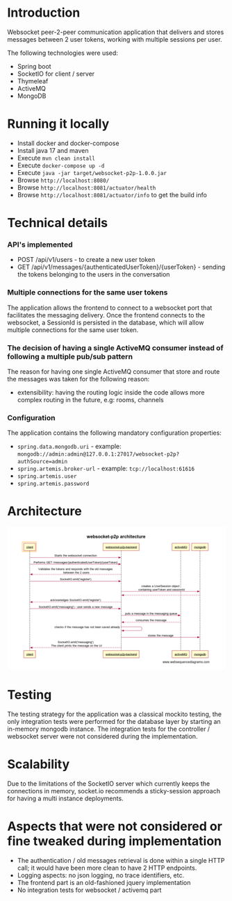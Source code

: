 # Introduction

Websocket peer-2-peer communication application that delivers and stores messages between 2 user tokens, working with
multiple sessions per user.

The following technologies were used:

* Spring boot
* SocketIO for client / server
* Thymeleaf
* ActiveMQ
* MongoDB

# Running it locally

* Install docker and docker-compose
* Install java 17 and maven
* Execute `mvn clean install`
* Execute `docker-compose up -d`
* Execute `java -jar target/websocket-p2p-1.0.0.jar`
* Browse `http://localhost:8080/`
* Browse `http://localhost:8081/actuator/health`
* Browse `http://localhost:8081/actuator/info` to get the build info


# Technical details

### API's implemented
* POST /api/v1/users - to create a new user token
* GET /api/v1/messages/{authenticatedUserToken}/{userToken} - sending the tokens belonging to the users in the conversation


### Multiple connections for the same user tokens
The application allows the frontend to connect to a websocket port that facilitates the messaging delivery.
Once the frontend connects to the websocket, a SessionId is persisted in the database, which will allow
multiple connections for the same user token.

### The decision of having a single ActiveMQ consumer instead of following a multiple pub/sub pattern
The reason for having one single ActiveMQ consumer that store and route the messages was taken for the following
reason:
* extensibility: having the routing logic inside the code allows more complex routing in the future, e.g: rooms, channels

### Configuration
The application contains the following mandatory configuration properties:
* `spring.data.mongodb.uri` - example: `mongodb://admin:admin@127.0.0.1:27017/websocket-p2p?authSource=admin`
* `spring.artemis.broker-url` - example: `tcp://localhost:61616`
* `spring.artemis.user`
* `spring.artemis.password`

# Architecture
![Screenshot](websource-p2p.png)


# Testing
The testing strategy for the application was a classical mockito testing, the only integration tests were performed
for the database layer by starting an in-memory mongodb instance.
The integration tests for the controller / websocket server were not considered during the implementation.

# Scalability

Due to the limitations of the SocketIO server which currently keeps the connections in memory, socket.io recommends a
sticky-session approach for having a multi instance deployments.

# Aspects that were not considered or fine tweaked during implementation
* The authentication / old messages retrieval is done within a single HTTP call; it would have been more clean to have 2 HTTP endpoints.
* Logging aspects: no json logging, no trace identifiers, etc.
* The frontend part is an old-fashioned jquery implementation
* No integration tests for websocket / activemq part
